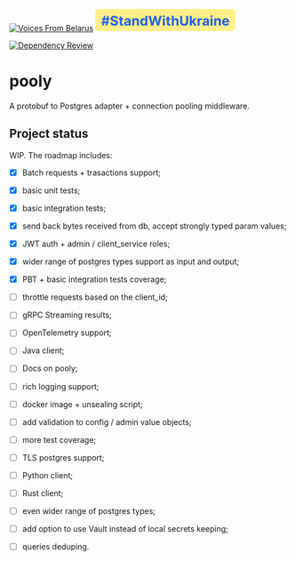 [<img src="https://upload.wikimedia.org/wikipedia/commons/thumb/e/ea/Presidential_Standard_of_Belarus_%28fictional%29.svg/240px-Presidential_Standard_of_Belarus_%28fictional%29.svg.png" width="20" height="20" alt="Voices From Belarus" />](https://voicesfrombelarus.org/) [![Stand With Ukraine](https://raw.githubusercontent.com/vshymanskyy/StandWithUkraine/main/badges/StandWithUkraine.svg)](https://vshymanskyy.github.io/StandWithUkraine)

[![Dependency Review](https://github.com/mrrabbitte/pooly/actions/workflows/dependency-review.yml/badge.svg?branch=main)](https://github.com/mrrabbitte/pooly/actions/workflows/dependency-review.yml)

# pooly

A protobuf to Postgres adapter + connection pooling middleware.

## Project status

WIP. The roadmap includes:

- [x] Batch requests + trasactions support;
- [x] basic unit tests;
- [x] basic integration tests;
- [x] send back bytes received from db, accept strongly typed param values;
- [x] JWT auth + admin / client_service roles;
- [x] wider range of postgres types support as input and output;
- [x] PBT + basic integration tests coverage;
- [ ] throttle requests based on the client_id;
- [ ] gRPC Streaming results;
- [ ] OpenTelemetry support;
- [ ] Java client;
- [ ] Docs on pooly;
- [ ] rich logging support;
- [ ] docker image + unsealing script;
- [ ] add validation to config / admin value objects;
- [ ] more test coverage;
- [ ] TLS postgres support;
- [ ] Python client;
- [ ] Rust client;
- [ ] even wider range of postgres types;
- [ ] add option to use Vault instead of local secrets keeping;
- [ ] queries deduping.

